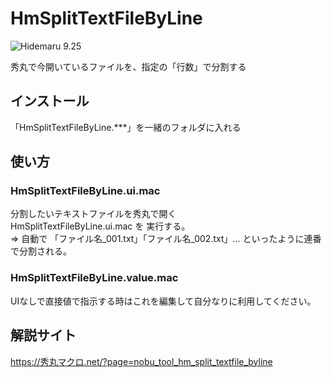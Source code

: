 # HmSplitTextFileByLine

![Hidemaru 9.25](https://img.shields.io/badge/Hidemaru-v9.25-6479ff.svg)

秀丸で今開いているファイルを、指定の「行数」で分割する

## インストール

「HmSplitTextFileByLine.***」を一緒のフォルダに入れる

## 使い方

### HmSplitTextFileByLine.ui.mac

分割したいテキストファイルを秀丸で開く  
HmSplitTextFileByLine.ui.mac を 実行する。  
⇒ 自動で 「ファイル名_001.txt」「ファイル名_002.txt」... といったように連番で分割される。  

### HmSplitTextFileByLine.value.mac

UIなしで直接値で指示する時はこれを編集して自分なりに利用してください。

## 解説サイト

https://秀丸マクロ.net/?page=nobu_tool_hm_split_textfile_byline

